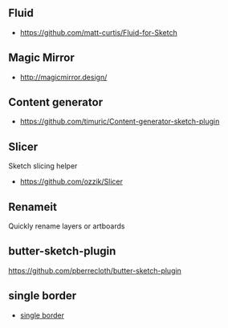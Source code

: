 

## Fluid

+ <https://github.com/matt-curtis/Fluid-for-Sketch>

## Magic Mirror

+ <http://magicmirror.design/>

## Content generator

+ <https://github.com/timuric/Content-generator-sketch-plugin>

## Slicer

Sketch slicing helper

+ <https://github.com/ozzik/Slicer>

## Renameit

Quickly rename layers or artboards

## butter-sketch-plugin

<https://github.com/pberrecloth/butter-sketch-plugin>

## single border

+ [single border](https://github.com/sureskumar/single-border)